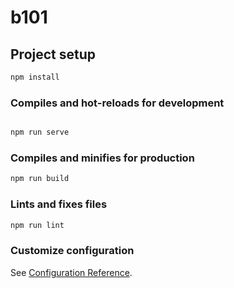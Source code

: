 # b101

## Project setup

```bash
npm install
```

### Compiles and hot-reloads for development

```bash

npm run serve
```

### Compiles and minifies for production

```bash
npm run build
```

### Lints and fixes files

```bash
npm run lint
```

### Customize configuration

See [Configuration Reference](https://cli.vuejs.org/config/).
